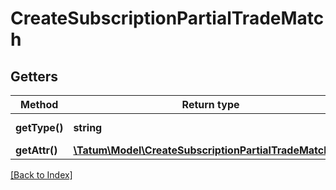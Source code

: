 # CreateSubscriptionPartialTradeMatch

## Getters

Method | Return type | Description | Notes
------------ | ------------- | ------------- | -------------
**getType()** | **string** | Type of the subscription. |
**getAttr()** | [**\Tatum\Model\CreateSubscriptionPartialTradeMatchAttr**](CreateSubscriptionPartialTradeMatchAttr.md) |  |

[[Back to Index]](../index.md)
